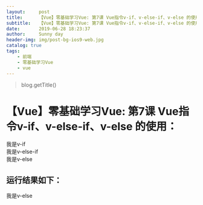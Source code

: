 ```yaml
---
layout:     post
title:      【Vue】零基础学习Vue: 第7课 Vue指令v-if、v-else-if、v-else 的使用：
subtitle:   【Vue】零基础学习Vue: 第7课 Vue指令v-if、v-else-if、v-else 的使用：
date:       2019-06-28 18:23:37
author:     Sunny day
header-img: img/post-bg-ios9-web.jpg
catalog: true
tags:
    - 前端
    - 零基础学习Vue
    - vue
---
```

>blog.getTitle() 

# 【Vue】零基础学习Vue: 第7课 Vue指令v-if、v-else-if、v-else 的使用：

<!DOCTYPE html> <html lang="en"> <head> <meta charset="UTF-8"> <title>Document</title> <script src="https://cdn.jsdelivr.net/npm/vue@2.6.10/dist/vue.js"></script> </head> <body> <div id="app"> <!-- a=1所以前两个都是fasle 所以只显示最后一个div--> <div v-if="a>2">我是v-if</div> <div v-else-if="a>3">我是v-else-if</div> <div v-else>我是v-else</div> </div> <script> let vm = new Vue({ el:"/#app", data:{ a:1, } }) </script> </body> </html>

## 运行结果如下：

我是v-else
